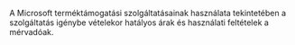 A Microsoft terméktámogatási szolgáltatásainak használata tekintetében a szolgáltatás igénybe vételekor hatályos árak és használati feltételek a mérvadóak.

<!--HONumber=May16_HO1-->


